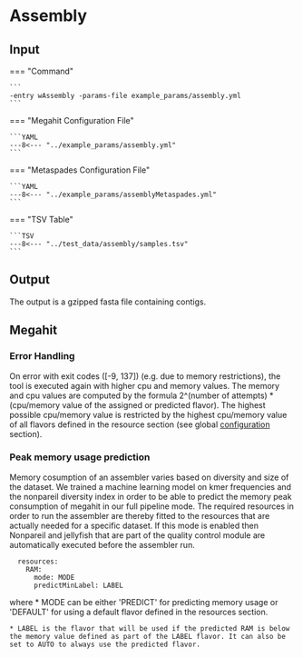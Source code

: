 # Assembly

## Input

=== "Command"

    ```
    -entry wAssembly -params-file example_params/assembly.yml
    ```

=== "Megahit Configuration File"

    ```YAML
    ---8<--- "../example_params/assembly.yml"
    ```

=== "Metaspades Configuration File"

    ```YAML
    ---8<--- "../example_params/assemblyMetaspades.yml"
    ```

=== "TSV Table"

    ```TSV
    ---8<--- "../test_data/assembly/samples.tsv"
    ```
 
## Output

The output is a gzipped fasta file containing contigs.

## Megahit 

### Error Handling

On error with exit codes ([-9, 137]) (e.g. due to memory restrictions), the tool is executed again with higher cpu and memory values.
The memory and cpu values are computed by the formula 2^(number of attempts) * (cpu/memory value of the assigned or predicted flavor).
The highest possible cpu/memory value is restricted by the highest cpu/memory value of all flavors defined in the resource section 
(see global [configuration](../pipeline_configuration.md) section). 

### Peak memory usage prediction

Memory cosumption of an assembler varies based on diversity and size of the dataset. We trained a machine learning model on kmer frequencies
and the nonpareil diversity index in order to be able to predict the memory peak consumption of megahit in our full pipeline mode. The required
resources in order to run the assembler are thereby fitted to the resources that are actually needed for a specific dataset. If this
mode is enabled then Nonpareil and jellyfish that are part of the quality control module are automatically executed before the assembler run.  

```
  resources:
    RAM: 
      mode: MODE
      predictMinLabel: LABEL
```

where 
    * MODE can be either 'PREDICT' for predicting memory usage or 'DEFAULT' for using a default flavor defined in the resources section.

    * LABEL is the flavor that will be used if the predicted RAM is below the memory value defined as part of the LABEL flavor. It can also be set to AUTO to always use the predicted flavor.
